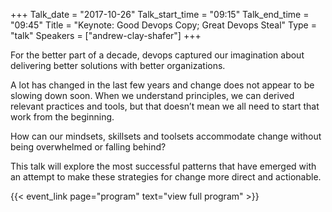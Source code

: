 +++
Talk_date = "2017-10-26"
Talk_start_time = "09:15"
Talk_end_time = "09:45"
Title = "Keynote: Good Devops Copy; Great Devops Steal"
Type = "talk"
Speakers = ["andrew-clay-shafer"]
+++

For the better part of a decade, devops captured our imagination about delivering better solutions with better organizations.

A lot has changed in the last few years and change does not appear to be slowing down soon. When we understand principles, we can derived relevant practices and tools, but that doesn’t mean we all need to start that work from the beginning.

How can our mindsets, skillsets and toolsets accommodate change without being overwhelmed or falling behind?

This talk will explore the most successful patterns that have emerged with an attempt to make these strategies for change more direct and actionable.

{{< event_link page="program" text="view full program" >}}
